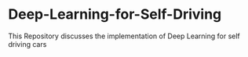 # Deep-Learning-for-Self-Driving
This Repository discusses the implementation of Deep Learning for self driving cars

